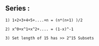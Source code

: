 ## Series : 
    1) 1+2+3+4+5+....+n = (n*(n+1) )/2
    
    2) x^0+x^1+x^2+.... = (1-x)^-1
    
    3) Set length of 15 has >> 2^15 Subsets 
